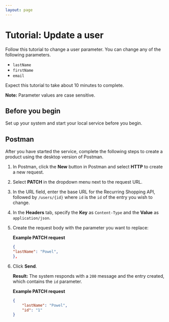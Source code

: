 ```yaml
---
layout: page
---
```


# Tutorial: Update a user

Follow this tutorial to change a user parameter. You can change any of the following parameters.

* `lastName`
* `firstName`
* `email`

 Expect this tutorial to take about 10 minutes to complete.

 **Note:** Parameter values are case sensitive.

## Before you begin

Set up your system and start your local service before you begin.

## Postman

After you have started the service, complete the following steps to create a product using the desktop version of Postman.

1. In Postman, click the **New** button in Postman and select **HTTP** to create a new request.
2. Select **PATCH** in the dropdown menu next to the request URL.
3. In the URL field, enter the base URL for the Recurring Shopping API, followed by `/users/{id}` where `id` is the `id` of the entry you wish to change.
4. In the **Headers** tab, specify the **Key** as `Content-Type` and the **Value** as `application/json`.
5. Create the request body with the parameter you want to replace:

    **Example PATCH request**

    ```json
    {
    "lastName": "Powel",
    },
    ```

6. Click **Send**.

    **Result:** The system responds with a `200` message and the entry created, which contains the `id` parameter.

    **Example PATCH request**

    ```json
   {
        "lastName": "Powel",
        "id": "1"
    }
    ```

